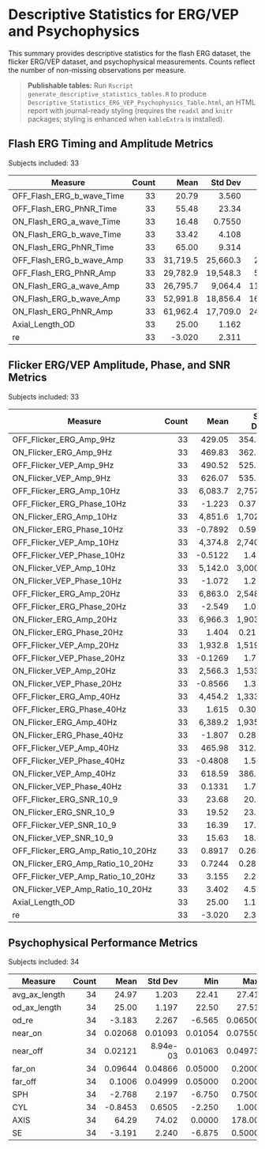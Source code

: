 # Descriptive Statistics for ERG/VEP and Psychophysics

This summary provides descriptive statistics for the flash ERG dataset, the flicker ERG/VEP dataset, and psychophysical measurements. Counts reflect the number of non-missing observations per measure.

> **Publishable tables:** Run `Rscript generate_descriptive_statistics_tables.R` to produce `Descriptive_Statistics_ERG_VEP_Psychophysics_Table.html`, an HTML report with journal-ready styling (requires the `readxl` and `knitr` packages; styling is enhanced when `kableExtra` is installed).

## Flash ERG Timing and Amplitude Metrics

Subjects included: 33

| Measure | Count | Mean | Std Dev | Min | Max |
| --- | ---: | ---: | ---: | ---: | ---: |
| OFF_Flash_ERG_b_wave_Time | 33 | 20.79 | 3.560 | 19.00 | 40.00 |
| OFF_Flash_ERG_PhNR_Time | 33 | 55.48 | 23.34 | 29.00 | 134.00 |
| ON_Flash_ERG_a_wave_Time | 33 | 16.48 | 0.7550 | 16.00 | 19.00 |
| ON_Flash_ERG_b_wave_Time | 33 | 33.42 | 4.108 | 27.00 | 38.00 |
| ON_Flash_ERG_PhNR_Time | 33 | 65.00 | 9.314 | 52.00 | 91.00 |
| OFF_Flash_ERG_b_wave_Amp | 33 | 31,719.5 | 25,660.3 | 2,790.6 | 151,140.0 |
| OFF_Flash_ERG_PhNR_Amp | 33 | 29,782.9 | 19,548.3 | 5,108.4 | 75,195.7 |
| ON_Flash_ERG_a_wave_Amp | 33 | 26,795.7 | 9,064.4 | 11,783.5 | 51,040.1 |
| ON_Flash_ERG_b_wave_Amp | 33 | 52,991.8 | 18,856.4 | 16,102.1 | 100,937.1 |
| ON_Flash_ERG_PhNR_Amp | 33 | 61,962.4 | 17,709.0 | 24,455.4 | 93,330.9 |
| Axial_Length_OD | 33 | 25.00 | 1.162 | 22.50 | 27.51 |
| re | 33 | -3.020 | 2.311 | -6.880 | 1.150 |

## Flicker ERG/VEP Amplitude, Phase, and SNR Metrics

Subjects included: 33

| Measure | Count | Mean | Std Dev | Min | Max |
| --- | ---: | ---: | ---: | ---: | ---: |
| OFF_Flicker_ERG_Amp_9Hz | 33 | 429.05 | 354.41 | 60.18 | 1,444.6 |
| ON_Flicker_ERG_Amp_9Hz | 33 | 469.83 | 362.61 | 35.45 | 1,457.9 |
| OFF_Flicker_VEP_Amp_9Hz | 33 | 490.52 | 525.94 | 53.86 | 2,771.7 |
| ON_Flicker_VEP_Amp_9Hz | 33 | 626.07 | 535.33 | 92.44 | 2,167.8 |
| OFF_Flicker_ERG_Amp_10Hz | 33 | 6,083.7 | 2,757.1 | 2,106.1 | 13,710.5 |
| OFF_Flicker_ERG_Phase_10Hz | 33 | -1.223 | 0.3731 | -1.836 | -0.4717 |
| ON_Flicker_ERG_Amp_10Hz | 33 | 4,851.6 | 1,702.1 | 1,958.6 | 8,815.7 |
| ON_Flicker_ERG_Phase_10Hz | 33 | -0.7892 | 0.5986 | -1.858 | 0.9752 |
| OFF_Flicker_VEP_Amp_10Hz | 33 | 4,374.8 | 2,740.6 | 576.29 | 10,229.3 |
| OFF_Flicker_VEP_Phase_10Hz | 33 | -0.5122 | 1.450 | -3.076 | 1.681 |
| ON_Flicker_VEP_Amp_10Hz | 33 | 5,142.0 | 3,000.9 | 628.45 | 14,623.4 |
| ON_Flicker_VEP_Phase_10Hz | 33 | -1.072 | 1.277 | -2.814 | 3.053 |
| OFF_Flicker_ERG_Amp_20Hz | 33 | 6,863.0 | 2,548.2 | 3,207.0 | 14,358.1 |
| OFF_Flicker_ERG_Phase_20Hz | 33 | -2.549 | 1.043 | -3.135 | 3.103 |
| ON_Flicker_ERG_Amp_20Hz | 33 | 6,966.3 | 1,903.0 | 3,974.1 | 10,909.7 |
| ON_Flicker_ERG_Phase_20Hz | 33 | 1.404 | 0.2120 | 0.9060 | 1.829 |
| OFF_Flicker_VEP_Amp_20Hz | 33 | 1,932.8 | 1,519.5 | 140.93 | 6,978.7 |
| OFF_Flicker_VEP_Phase_20Hz | 33 | -0.1269 | 1.743 | -3.005 | 2.908 |
| ON_Flicker_VEP_Amp_20Hz | 33 | 2,566.3 | 1,533.3 | 136.39 | 7,324.8 |
| ON_Flicker_VEP_Phase_20Hz | 33 | -0.8566 | 1.355 | -3.100 | 2.902 |
| OFF_Flicker_ERG_Amp_40Hz | 33 | 4,454.2 | 1,333.0 | 2,425.9 | 8,790.3 |
| OFF_Flicker_ERG_Phase_40Hz | 33 | 1.615 | 0.3089 | 0.8936 | 2.328 |
| ON_Flicker_ERG_Amp_40Hz | 33 | 6,389.2 | 1,935.5 | 2,786.4 | 11,472.0 |
| ON_Flicker_ERG_Phase_40Hz | 33 | -1.807 | 0.2820 | -2.670 | -1.234 |
| OFF_Flicker_VEP_Amp_40Hz | 33 | 465.98 | 312.52 | 79.16 | 1,260.7 |
| OFF_Flicker_VEP_Phase_40Hz | 33 | -0.4808 | 1.549 | -3.064 | 2.885 |
| ON_Flicker_VEP_Amp_40Hz | 33 | 618.59 | 386.99 | 173.28 | 1,521.4 |
| ON_Flicker_VEP_Phase_40Hz | 33 | 0.1331 | 1.796 | -3.098 | 2.993 |
| OFF_Flicker_ERG_SNR_10_9 | 33 | 23.68 | 20.11 | 2.602 | 90.22 |
| ON_Flicker_ERG_SNR_10_9 | 33 | 19.52 | 23.14 | 1.980 | 129.20 |
| OFF_Flicker_VEP_SNR_10_9 | 33 | 16.39 | 17.96 | 2.141 | 79.39 |
| ON_Flicker_VEP_SNR_10_9 | 33 | 15.63 | 18.83 | 2.997 | 73.90 |
| OFF_Flicker_ERG_Amp_Ratio_10_20Hz | 33 | 0.8917 | 0.2643 | 0.5572 | 1.682 |
| ON_Flicker_ERG_Amp_Ratio_10_20Hz | 33 | 0.7244 | 0.2862 | 0.2995 | 1.558 |
| OFF_Flicker_VEP_Amp_Ratio_10_20Hz | 33 | 3.155 | 2.211 | 0.6425 | 9.009 |
| ON_Flicker_VEP_Amp_Ratio_10_20Hz | 33 | 3.402 | 4.507 | 0.2073 | 24.61 |
| Axial_Length_OD | 33 | 25.00 | 1.162 | 22.50 | 27.51 |
| re | 33 | -3.020 | 2.311 | -6.880 | 1.150 |

## Psychophysical Performance Metrics

Subjects included: 34

| Measure | Count | Mean | Std Dev | Min | Max |
| --- | ---: | ---: | ---: | ---: | ---: |
| avg_ax_length | 34 | 24.97 | 1.203 | 22.41 | 27.41 |
| od_ax_length | 34 | 25.00 | 1.197 | 22.50 | 27.51 |
| od_re | 34 | -3.183 | 2.267 | -6.565 | 0.06500 |
| near_on | 34 | 0.02068 | 0.01093 | 0.01054 | 0.07550 |
| near_off | 34 | 0.02121 | 8.94e-03 | 0.01063 | 0.04973 |
| far_on | 34 | 0.09644 | 0.04866 | 0.05000 | 0.2000 |
| far_off | 34 | 0.1006 | 0.04999 | 0.05000 | 0.2000 |
| SPH | 34 | -2.768 | 2.197 | -6.750 | 0.7500 |
| CYL | 34 | -0.8453 | 0.6505 | -2.250 | 1.000 |
| AXIS | 34 | 64.29 | 74.02 | 0.0000 | 178.00 |
| SE | 34 | -3.191 | 2.240 | -6.875 | 0.5000 |
